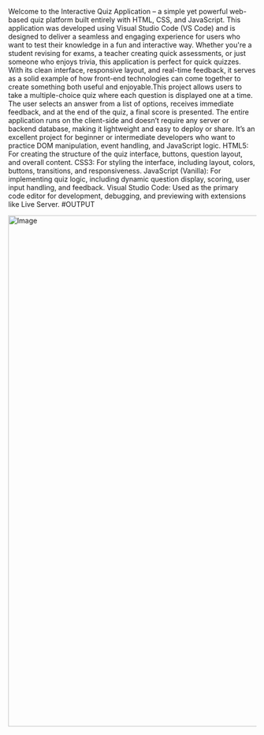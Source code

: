 Welcome to the Interactive Quiz Application – a simple yet powerful web-based quiz platform built entirely with HTML, CSS, and JavaScript. This application was developed using Visual Studio Code (VS Code) and is designed to deliver a seamless and engaging experience for users who want to test their knowledge in a fun and interactive way.
Whether you're a student revising for exams, a teacher creating quick assessments, or just someone who enjoys trivia, this application is perfect for quick quizzes. With its clean interface, responsive layout, and real-time feedback, it serves as a solid example of how front-end technologies can come together to create something both useful and enjoyable.This project allows users to take a multiple-choice quiz where each question is displayed one at a time. The user selects an answer from a list of options, receives immediate feedback, and at the end of the quiz, a final score is presented.
The entire application runs on the client-side and doesn’t require any server or backend database, making it lightweight and easy to deploy or share. It’s an excellent project for beginner or intermediate developers who want to practice DOM manipulation, event handling, and JavaScript logic.
HTML5: For creating the structure of the quiz interface, buttons, question layout, and overall content.
CSS3: For styling the interface, including layout, colors, buttons, transitions, and responsiveness.
JavaScript (Vanilla): For implementing quiz logic, including dynamic question display, scoring, user input handling, and feedback.
Visual Studio Code: Used as the primary code editor for development, debugging, and previewing with extensions like Live Server.
#OUTPUT

<img width="1887" height="1036" alt="Image" src="https://github.com/user-attachments/assets/764e83b5-90ac-49d1-9764-594fd3cedc5c" />
